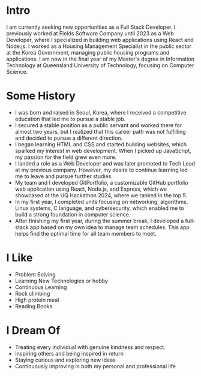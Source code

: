 # Intro

I am currently seeking new opportunities as a Full Stack Developer. I previously worked at Fields Software Company until 2023 as a Web Developer, where I specialized in building web applications using React and Node.js. I worked as a Housing Management Specialist in the public sector at the Korea Government, managing public housing programs and applications. I am now in the final year of my Master's degree in Information Technology at Queensland University of Technology, focusing on Computer Science.

# Some History

- I was born and raised in Seoul, Korea, where I received a competitive education that led me to pursue a stable job.
- I secured a stable position as a public servant and worked there for almost two years, but I realized that this career path was not fulfilling and decided to pursue a different direction.
- I began learning HTML and CSS and started building websites, which sparked my interest in web development. When I picked up JavaScript, my passion for the field grew even more.
- I landed a role as a Web Developer and was later promoted to Tech Lead at my previous company. However, my desire to continue learning led me to leave and pursue further studies.
- My team and I developed GitPortfolio, a customizable GitHub portfolio web application using React, Node.js, and Express, which we showcased at the UQ Hackathon 2024, where we ranked in the top 5.
- In my first year, I completed units focusing on networking, algorithms, Linux systems, C language, and cybersecurity, which enabled me to build a strong foundation in computer science.
- After finishing my first year, during the summer break, I developed a full-stack app based on my own idea to manage team schedules. This app helps find the optimal time for all team members to meet.

# I Like

- Problem Solving
- Learning New Technologies or hobby
- Continuous Learning
- Rock climbing
- High protein meal
- Reading Books

# I Dream Of

- Treating every individual with genuine kindness and respect.
- Inspiring others and being inspired in return
- Staying curious and exploring new ideas
- Continuously improving in both my personal and professional life

